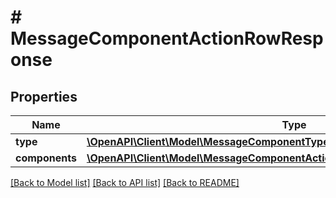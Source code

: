# # MessageComponentActionRowResponse

## Properties

Name | Type | Description | Notes
------------ | ------------- | ------------- | -------------
**type** | [**\OpenAPI\Client\Model\MessageComponentTypes**](MessageComponentTypes.md) |  |
**components** | [**\OpenAPI\Client\Model\MessageComponentActionRowResponseComponentsInner[]**](MessageComponentActionRowResponseComponentsInner.md) |  | [optional]

[[Back to Model list]](../../README.md#models) [[Back to API list]](../../README.md#endpoints) [[Back to README]](../../README.md)
